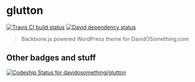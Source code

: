 # glutton

[![Travis CI build status][travisBadge]][travisLink]
[![David dependency status][davidBadge]][packageJson]

> Backbone.js powered WordPress theme for DavidOSomething.com

## Other badges and stuff
[ ![Codeship Status for davidosomething/glutton][codeshipBadge]][codeshipLink]

[codeshipBadge]:  https://www.codeship.io/projects/4c4f8010-0f00-0132-fc79-02c0648a600f/status?branch=master
[codeshipLink]:   https://www.codeship.io/projects/32535
[davidBadge]:     https://david-dm.org/davidosomething/glutton.png
[packageJson]:    https://github.com/davidosomething/glutton/blob/master/package.json
[travisLink]:     https://travis-ci.org/davidosomething/glutton
[travisBadge]:    http://travis-ci.org/davidosomething/glutton.png
